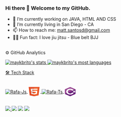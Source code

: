 ### Hi there 👋 Welcome to my GitHub. 

- 🔭 I’m currently working on JAVA, HTML AND CSS
- 🌱 I’m currently living in San Diego - CA 
- 📫 How to reach me: matt.santosd@gmail.com
- 🐱‍👤 Fun fact: I love jiu jitsu - Blue belt BJJ
  </br>
  </br>
 
 <div>
 ⚙️ GitHub Analytics
  <a href="https://github.com/mattsantoss">
  <p align="left">
  <img width="530em" src="https://github-readme-stats.vercel.app/api?username=mattsantoss&show_icons=true&theme=dark" alt="maykbrito's stats"/>
  <img width="530em" src="https://github-readme-stats.vercel.app/api/top-langs/?username=mattsantoss&layout=compact&theme=dark" alt="maykbrito's most languages"/>
 </p>   
</div>
 
 🛠 Tech Stack
<div style="display: inline_block"><br>

  <img align="center" alt="Rafa-Js" height="30" width="40" src="https://cdn.jsdelivr.net/gh/devicons/devicon/icons/java/java-original.svg">
  <img align="center" alt="Rafa-HTML" height="30" width="40" src="https://raw.githubusercontent.com/devicons/devicon/master/icons/html5/html5-original.svg">
  <img align="center" alt="Rafa-Ts" height="30" width="40" src="https://cdn.jsdelivr.net/gh/devicons/devicon/icons/css3/css3-original.svg">
  <img align="center" alt="Rafa-Csharp" height="30" width="40" src="https://raw.githubusercontent.com/devicons/devicon/master/icons/csharp/csharp-original.svg">
</div>
  
  ##
 
<div> 
  <a href="https://www.linkedin.com/in/matheus-oliveira-dos-santos-869333a7/" target="_blank"><img src="https://img.shields.io/badge/-LinkedIn-%230077B5?style=for-the-badge&logo=linkedin&logoColor=white" target="_blank"</a> 
  <a href="https://www.instagram.com/_bassmatheus/" target="_blank"><img src="https://img.shields.io/badge/-Instagram-%23E4405F?style=for-the-badge&logo=instagram&logoColor=white" target="_blank"></a>
  <a href="https://discord.gg/G9GPg5SA75" target="_blank"><img src="https://img.shields.io/badge/Discord-7289DA?style=for-the-badge&logo=discord&logoColor=white" target="_blank"></a> 
  <a href = "mailto:matt.santosd@gmail.com"><img src="https://img.shields.io/badge/Gmail-D14836?style=for-the-badge&logo=gmail&logoColor=white" target="_blank"></a>
</div>

